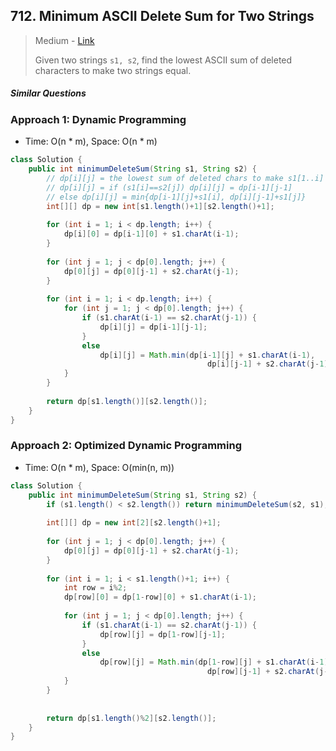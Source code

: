 ## 712. Minimum ASCII Delete Sum for Two Strings

> Medium - [Link](https://leetcode.com/problems/minimum-ascii-delete-sum-for-two-strings/)
>
> Given two strings `s1, s2`, find the lowest ASCII sum of deleted characters to make two strings equal.

##### Similar Questions



### Approach 1: Dynamic Programming

- Time: O(n * m), Space: O(n * m)

```java
class Solution {
    public int minimumDeleteSum(String s1, String s2) {
        // dp[i][j] = the lowest sum of deleted chars to make s1[1..i] and s2[1..j] equal
        // dp[i][j] = if (s1[i]==s2[j]) dp[i][j] = dp[i-1][j-1]
        // else dp[i][j] = min{dp[i-1][j]+s1[i], dp[i][j-1]+s1[j]}
        int[][] dp = new int[s1.length()+1][s2.length()+1];
        
        for (int i = 1; i < dp.length; i++) {
            dp[i][0] = dp[i-1][0] + s1.charAt(i-1);
        }
        
        for (int j = 1; j < dp[0].length; j++) {
            dp[0][j] = dp[0][j-1] + s2.charAt(j-1);
        }
        
        for (int i = 1; i < dp.length; i++) {
            for (int j = 1; j < dp[0].length; j++) {
                if (s1.charAt(i-1) == s2.charAt(j-1)) {
                    dp[i][j] = dp[i-1][j-1];
                }
                else
                    dp[i][j] = Math.min(dp[i-1][j] + s1.charAt(i-1),
                                            dp[i][j-1] + s2.charAt(j-1));
            }
        }
        
        return dp[s1.length()][s2.length()];
    }
}
```



### Approach 2: Optimized Dynamic Programming

- Time: O(n * m), Space: O(min(n, m))

```java
class Solution {
    public int minimumDeleteSum(String s1, String s2) {
        if (s1.length() < s2.length()) return minimumDeleteSum(s2, s1);
        
        int[][] dp = new int[2][s2.length()+1];
        
        for (int j = 1; j < dp[0].length; j++) {
            dp[0][j] = dp[0][j-1] + s2.charAt(j-1);
        }
        
        for (int i = 1; i < s1.length()+1; i++) {
            int row = i%2;
            dp[row][0] = dp[1-row][0] + s1.charAt(i-1);
            
            for (int j = 1; j < dp[0].length; j++) {
                if (s1.charAt(i-1) == s2.charAt(j-1)) {
                    dp[row][j] = dp[1-row][j-1];
                }
                else
                    dp[row][j] = Math.min(dp[1-row][j] + s1.charAt(i-1),
                                            dp[row][j-1] + s2.charAt(j-1));
            }
        }
        
        
        return dp[s1.length()%2][s2.length()];
    }
}
```

